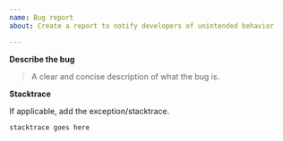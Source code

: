 ```yaml
---
name: Bug report
about: Create a report to notify developers of unintended behavior

---
```


**Describe the bug**

> A clear and concise description of what the bug is.

**Stacktrace**

If applicable, add the exception/stacktrace.
```
stacktrace goes here
```
